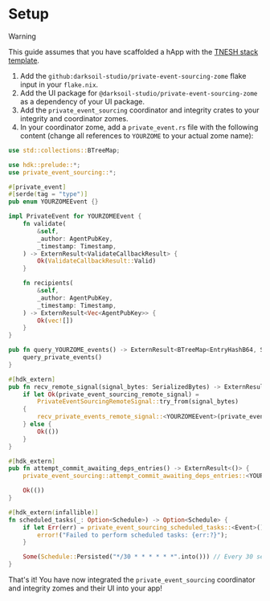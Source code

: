 # Setup

> [!WARNING]
> This guide assumes that you have scaffolded a hApp with the [TNESH stack template](https://darksoil.studio/tnesh-stack).

1. Add the `github:darksoil-studio/private-event-sourcing-zome` flake input in your `flake.nix`.
2. Add the UI package for `@darksoil-studio/private-event-sourcing-zome` as a dependency of your UI package.
3. Add the `private_event_sourcing` coordinator and integrity crates to your integrity and coordinator zomes.
4. In your coordinator zome, add a `private_event.rs` file with the following content (change all references to `YOURZOME` to your actual zome name):


```rust
use std::collections::BTreeMap;

use hdk::prelude::*;
use private_event_sourcing::*;

#[private_event]
#[serde(tag = "type")]
pub enum YOURZOMEEvent {}

impl PrivateEvent for YOURZOMEEvent {
    fn validate(
        &self,
        _author: AgentPubKey,
        _timestamp: Timestamp,
    ) -> ExternResult<ValidateCallbackResult> {
        Ok(ValidateCallbackResult::Valid)
    }

    fn recipients(
        &self,
        _author: AgentPubKey,
        _timestamp: Timestamp,
    ) -> ExternResult<Vec<AgentPubKey>> {
        Ok(vec![])
    }
}

pub fn query_YOURZOME_events() -> ExternResult<BTreeMap<EntryHashB64, SignedEvent<YOURZOMEEvent>>> {
    query_private_events()
}

#[hdk_extern]
pub fn recv_remote_signal(signal_bytes: SerializedBytes) -> ExternResult<()> {
    if let Ok(private_event_sourcing_remote_signal) =
        PrivateEventSourcingRemoteSignal::try_from(signal_bytes)
    {
        recv_private_events_remote_signal::<YOURZOMEEvent>(private_event_sourcing_remote_signal)
    } else {
        Ok(())
    }
}

#[hdk_extern]
pub fn attempt_commit_awaiting_deps_entries() -> ExternResult<()> {
    private_event_sourcing::attempt_commit_awaiting_deps_entries::<YOURZOMEEvent>()?;

    Ok(())
}

#[hdk_extern(infallible)]
fn scheduled_tasks(_: Option<Schedule>) -> Option<Schedule> {
    if let Err(err) = private_event_sourcing_scheduled_tasks::<Event>() {
        error!("Failed to perform scheduled tasks: {err:?}");
    }

    Some(Schedule::Persisted("*/30 * * * * * *".into())) // Every 30 seconds
}
```

That's it! You have now integrated the `private_event_sourcing` coordinator and integrity zomes and their UI into your app!


